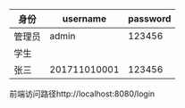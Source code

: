 | 身份   | username     | password |
| ------ | ------------ | -------- |
| 管理员 | admin        | 123456   |
| 学生   | |  |
|张三 | 201711010001 | 123456   |
前端访问路径http://localhost:8080/login

